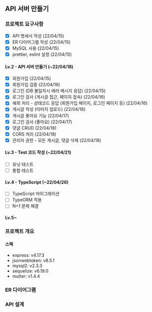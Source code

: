 ## API 서버 만들기

### 프로젝트 요구사항
- [x] API 명세서 작성 (22/04/15)
- [x] ER 다이어그램 작성 (22/04/15)
- [x] MySQL 사용 (22/04/15)
- [x] prettier, eslint 설정 (22/04/15)
#### Lv.2 - API 서버 만들기 (~22/04/18)
- [x] 회원가입 (22/04/15)
- [x] 회원가입 검증 (22/04/16)
- [x] 로그인 (DB 불일치시 에러 메시지 응답) (22/04/15)
- [x] 로그인 검사 (게시글 접근, 페이지 접속) (22/04/16)
- [x] 예외 처리 - 상태코드 응답 (회원가입 페이지, 로그인 페이지 등) (22/04/16)
- [x] 게시글 작성 (이미지 업로드) (22/04/16)
- [x] 게시글 좋아요 기능 (22/04/17)
- [x] 로그인 검사 (좋아요) (22/04/17)
- [x] 댓글 CRUD (22/04/18)
- [x] CORS 처리 (22/04/18)
- [x] 관리자 권한 - 모든 게시글, 댓글 삭제 (22/04/18)
#### Lv.3 - Test 코드 작성 (~22/04/21)
- [ ] 유닛 테스트
- [ ] 통합 테스트
#### Lv.4 - TypeScript (~22/04/26)
- [ ] TypeScript 마이그레이션
- [ ] TypeORM 적용
- [ ] N+1 문제 해결
#### Lv.5~

### 프로젝트 개요
#### 스택 
- express: v4.17.3   
- jsonwebtoken: v8.5.1   
- mysql2: v2.3.3
- sequelize: v6.19.0    
- multer: v1.4.4

### ER 다이어그램

### API 설계
